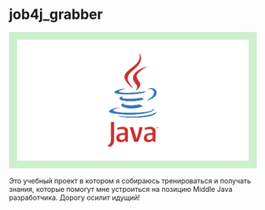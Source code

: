 #                                                        job4j_grabber 

![ScreenShot](java1.png)

Это учебный проект в котором я собираюсь тренироваться и получать знания, которые помогут мне устроиться на позицию Middle Java разработчика.
                      Дорогу осилит идущий! 
